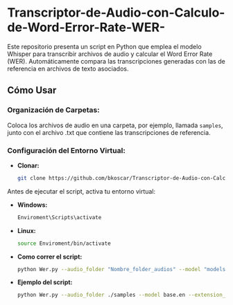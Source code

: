 # Transcriptor-de-Audio-con-Calculo-de-Word-Error-Rate-WER-

Este repositorio presenta un script en Python que emplea el modelo Whisper para transcribir archivos de audio y calcular el Word Error Rate (WER). Automáticamente compara las transcripciones generadas con las de referencia en archivos de texto asociados.

## Cómo Usar

### Organización de Carpetas:

Coloca los archivos de audio en una carpeta, por ejemplo, llamada `samples`, junto con el archivo .txt que contiene las transcripciones de referencia.

### Configuración del Entorno Virtual:

- **Clonar:**
  ```bash
  git clone https://github.com/bkoscar/Transcriptor-de-Audio-con-Calculo-de-Word-Error-Rate-WER-.git
  ```

Antes de ejecutar el script, activa tu entorno virtual:

- **Windows:**
  ```bash
  Enviroment\Scripts\activate
  ```
- **Linux:**
  ```bash
  source Enviroment/bin/activate
  ```
- **Como correr el script:**
  ```bash
  python Wer.py --audio_folder "Nombre_folder_audios" --model "models de whisper(tiny.en, base.en, medium.en, etc)" --extension_audio_file "extensión_de_tus_audios"
  ```
- **Ejemplo del script:**
  ```bash
  python Wer.py --audio_folder ./samples --model base.en --extension_audio_file flac
  ```
